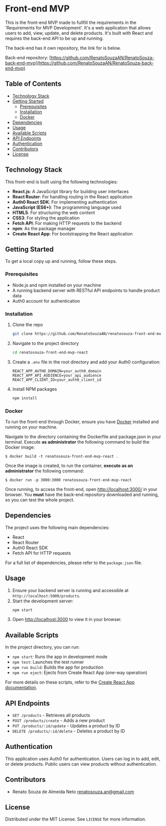 # Front-end MVP

This is the front-end MVP made to fullfill the requirements in the 'Requirements for MVP Development'. It's a web application that allows users to add, view, update, and delete products. It's built with React and requires the back-end API to be up and running.

The back-end has it own repository, the link for is below.

Back-end repository: [https://github.com/RenatoSouzaAN/RenatoSouza-back-end-mvp](https://github.com/RenatoSouzaAN/RenatoSouza-back-end-mvp)

## Table of Contents

- [Technology Stack](#technology-stack)
- [Getting Started](#getting-started)
  - [Prerequisites](#prerequisites)
  - [Installation](#installation)
  - [Docker](#docker)
- [Dependencies](#dependencies)
- [Usage](#usage)
- [Available Scripts](#available-scripts)
- [API Endpoints](#api-endpoints)
- [Authentication](#authentication)
- [Contributors](#contributors)
- [License](#license)

## Technology Stack

This front-end is built using the following technologies:

-   **React.js**: A JavaScript library for building user interfaces
-   **React Router**: For handling routing in the React application
-   **Auth0 React SDK**: For implementing authentication
-   **JavaScript (ES6+)**: The programming language used
-   **HTML5**: For structuring the web content
-   **CSS3**: For styling the application
-   **Fetch API**: For making HTTP requests to the backend
-   **npm**: As the package manager
-   **Create React App**: For bootstrapping the React application

## Getting Started

To get a local copy up and running, follow these steps.

### Prerequisites

- Node.js and npm installed on your machine
- A running backend server with RESTful API endpoints to handle product data
- Auth0 account for authentication

### Installation

1. Clone the repo
   ```sh
   git clone https://github.com/RenatoSouzaAN/renatosouza-front-end-mvp-react.git
   ```
2. Navigate to the project directory
   ```sh
   cd renatosouza-front-end-mvp-react
   ```
3. Create a `.env` file in the root directory and add your Auth0 configuration:
   ```
   REACT_APP_AUTH0_DOMAIN=your_auth0_domain
   REACT_APP_API_AUDIENCE=your_api_audience
   REACT_APP_CLIENT_ID=your_auth0_client_id
   ```
4. Install NPM packages
   ```sh
   npm install
   ```

### Docker

To run the front-end through Docker, ensure you have [Docker](https://docs.docker.com/engine/install/) installed and running on your machine.

Navigate to the directory containing the Dockerfile and package.json in your terminal. Execute **as administrator** the following command to build the Docker image:

```
$ docker build -t renatosouza-front-end-mvp-react .
```

Once the image is created, to run the container, **execute as an administrator** the following command:

```
$ docker run -p 3000:3000 renatosouza-front-end-mvp-react
```

Once running, to access the front-end, open [http://localhost:3000/](http://localhost:3000/) in your browser. You **must** have the back-end repository downloaded and running, so you can test the whole project.

## Dependencies

The project uses the following main dependencies:

- React
- React Router
- Auth0 React SDK
- Fetch API for HTTP requests

For a full list of dependencies, please refer to the `package.json` file.

## Usage

1. Ensure your backend server is running and accessible at `http://localhost:5000/products`.
2. Start the development server:
   ```sh
   npm start
   ```
3. Open [http://localhost:3000](http://localhost:3000) to view it in your browser.

## Available Scripts

In the project directory, you can run:

- `npm start`: Runs the app in development mode
- `npm test`: Launches the test runner
- `npm run build`: Builds the app for production
- `npm run eject`: Ejects from Create React App (one-way operation)

For more details on these scripts, refer to the [Create React App documentation](https://facebook.github.io/create-react-app/docs/getting-started).

## API Endpoints

- `GET /products` - Retrieves all products
- `POST /products/create` - Adds a new product
- `PUT /products/:id/update` - Updates a product by ID
- `DELETE /products/:id/delete` - Deletes a product by ID

## Authentication

This application uses Auth0 for authentication. Users can log in to add, edit, or delete products. Public users can view products without authentication.

## Contributors

-   Renato Souza de Almeida Neto <renatosouza.an@gmail.com>

## License

Distributed under the MIT License. See `LICENSE` for more information.
